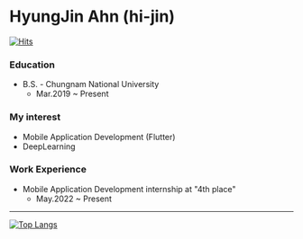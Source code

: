 # HyungJin Ahn (hi-jin)

[![Hits](https://hits.seeyoufarm.com/api/count/incr/badge.svg?url=https%3A%2F%2Fgithub.com%2Fhi-jin&count_bg=%23795548&title_bg=%23555555&icon=&icon_color=%23E7E7E7&title=hits&edge_flat=false)](https://hits.seeyoufarm.com)

### Education
- B.S. - Chungnam National University
   - Mar.2019 ~ Present

### My interest
- Mobile Application Development (Flutter)
- DeepLearning

### Work Experience
- Mobile Application Development internship at "4th place"
    - May.2022 ~ Present

---

[![Top Langs](https://github-readme-stats.vercel.app/api/top-langs/?username=hi-jin&langs_count=5)](https://github.com/anuraghazra/github-readme-stats)
